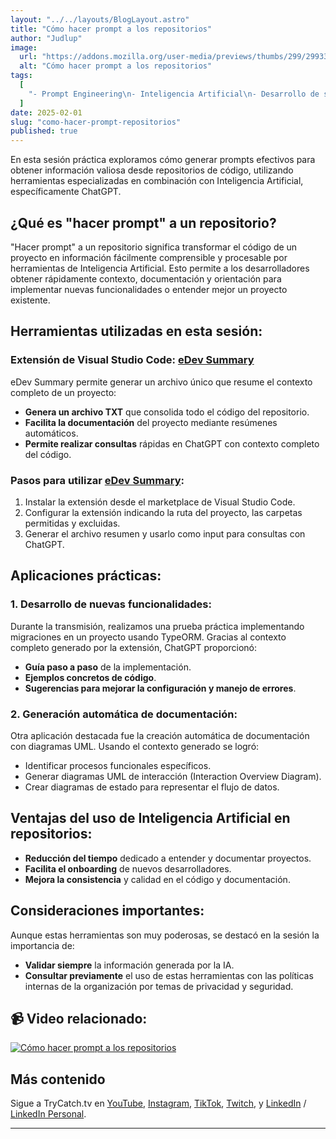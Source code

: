 ```yaml
---
layout: "../../layouts/BlogLayout.astro"
title: "Cómo hacer prompt a los repositorios"
author: "Judlup"
image:
  url: "https://addons.mozilla.org/user-media/previews/thumbs/299/299336.jpg?modified=1715459563"
  alt: "Cómo hacer prompt a los repositorios"
tags:
  [
    "- Prompt Engineering\n- Inteligencia Artificial\n- Desarrollo de software\n- Documentación\n- ChatGPT\n- Visual Studio Code\n- Automatización"
  ]
date: 2025-02-01
slug: "como-hacer-prompt-repositorios"
published: true
---
```


En esta sesión práctica exploramos cómo generar prompts efectivos para obtener información valiosa desde repositorios de código, utilizando herramientas especializadas en combinación con Inteligencia Artificial, específicamente ChatGPT.

## ¿Qué es "hacer prompt" a un repositorio?

"Hacer prompt" a un repositorio significa transformar el código de un proyecto en información fácilmente comprensible y procesable por herramientas de Inteligencia Artificial. Esto permite a los desarrolladores obtener rápidamente contexto, documentación y orientación para implementar nuevas funcionalidades o entender mejor un proyecto existente.

## Herramientas utilizadas en esta sesión:

### Extensión de Visual Studio Code: [eDev Summary](https://marketplace.visualstudio.com/items?itemName=eDevCoreSummary.edev-summary)

eDev Summary permite generar un archivo único que resume el contexto completo de un proyecto:

- **Genera un archivo TXT** que consolida todo el código del repositorio.
- **Facilita la documentación** del proyecto mediante resúmenes automáticos.
- **Permite realizar consultas** rápidas en ChatGPT con contexto completo del código.

### Pasos para utilizar [eDev Summary](https://marketplace.visualstudio.com/items?itemName=eDevCoreSummary.edev-summary):

1. Instalar la extensión desde el marketplace de Visual Studio Code.
2. Configurar la extensión indicando la ruta del proyecto, las carpetas permitidas y excluidas.
3. Generar el archivo resumen y usarlo como input para consultas con ChatGPT.

## Aplicaciones prácticas:

### 1. Desarrollo de nuevas funcionalidades:

Durante la transmisión, realizamos una prueba práctica implementando migraciones en un proyecto usando TypeORM. Gracias al contexto completo generado por la extensión, ChatGPT proporcionó:

- **Guía paso a paso** de la implementación.
- **Ejemplos concretos de código**.
- **Sugerencias para mejorar la configuración y manejo de errores**.

### 2. Generación automática de documentación:

Otra aplicación destacada fue la creación automática de documentación con diagramas UML. Usando el contexto generado se logró:

- Identificar procesos funcionales específicos.
- Generar diagramas UML de interacción (Interaction Overview Diagram).
- Crear diagramas de estado para representar el flujo de datos.

## Ventajas del uso de Inteligencia Artificial en repositorios:

- **Reducción del tiempo** dedicado a entender y documentar proyectos.
- **Facilita el onboarding** de nuevos desarrolladores.
- **Mejora la consistencia** y calidad en el código y documentación.

## Consideraciones importantes:

Aunque estas herramientas son muy poderosas, se destacó en la sesión la importancia de:

- **Validar siempre** la información generada por la IA.
- **Consultar previamente** el uso de estas herramientas con las políticas internas de la organización por temas de privacidad y seguridad.

## 📹 Video relacionado:

[![Cómo hacer prompt a los repositorios](https://img.youtube.com/vi/wjRZwSDv2k0/0.jpg)](https://youtu.be/wjRZwSDv2k0 "Cómo hacer prompt a los repositorios")

## Más contenido

Sigue a TryCatch.tv en [YouTube](https://www.youtube.com/trycatch_tv), [Instagram](https://www.instagram.com/trycatch_tv/), [TikTok](https://www.tiktok.com/@trycatch.tv), [Twitch](https://www.twitch.tv/trycatch_tv), y [LinkedIn](https://www.linkedin.com/company/trycatch-tv) / [LinkedIn Personal](https://www.linkedin.com/in/judlup/).

---